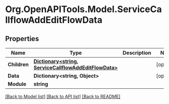 # Org.OpenAPITools.Model.ServiceCallflowAddEditFlowData

## Properties

Name | Type | Description | Notes
------------ | ------------- | ------------- | -------------
**Children** | [**Dictionary&lt;string, ServiceCallflowAddEditFlowData&gt;**](ServiceCallflowAddEditFlowData.md) |  | [optional] 
**Data** | **Dictionary&lt;string, Object&gt;** |  | [optional] 
**Module** | **string** |  | 

[[Back to Model list]](../README.md#documentation-for-models) [[Back to API list]](../README.md#documentation-for-api-endpoints) [[Back to README]](../README.md)

